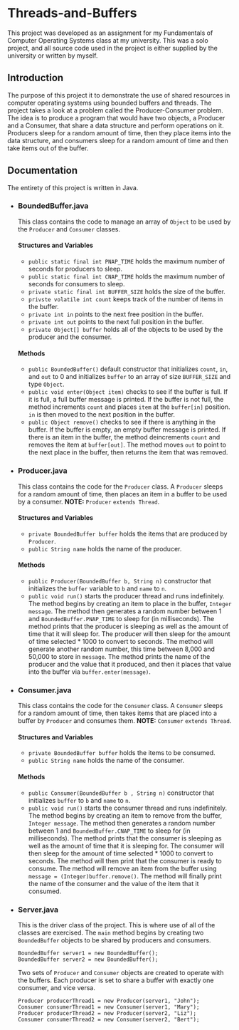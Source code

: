 # Threads-and-Buffers
This project was developed as an assignment for my Fundamentals of Computer Operating Systems class at my university. This was a solo project, and all source code used in the project is either supplied by the university or written by myself.

## Introduction
The purpose of this project it to demonstrate the use of shared resources in computer operating systems using bounded buffers and threads. The project takes a look at a problem called the Producer-Consumer problem. The idea is to produce a program that would have two objects, a Producer and a Consumer, that share a data structure and perform operations on it. Producers sleep for a random amount of time, then they place items into the data structure, and consumers sleep for a random amount of time and then take items out of the buffer.

## Documentation
The entirety of this project is written in Java.
   * ### BoundedBuffer.java
     This class contains the code to manage an array of ```Object``` to be used by the ```Producer``` and ```Consumer``` classes.
     #### Structures and Variables
      * ```public static final int PNAP_TIME``` holds the maximum number of seconds for producers to sleep.
      * ```public static final int CNAP_TIME``` holds the maximum number of seconds for consumers to sleep.
      * ```private static final int BUFFER_SIZE``` holds the size of the buffer.
      * ```privste volatile int count``` keeps track of the number of items in the buffer.
      * ```private int in``` points to the next free position in the buffer.
      * ```private int out``` points to the next full position in the buffer.
      * ```private Object[] buffer``` holds all of the objects to be used by the producer and the consumer.
      
      #### Methods
      * ```public BoundedBuffer()``` default constructor that initializes ```count```, ```in```, and ```out``` to 0 and initializes ```buffer``` to an array of size ```BUFFER_SIZE``` and type ```Object```.
      * ```public void enter(Object item)``` checks to see if the buffer is full. If it is full, a full buffer message is printed. If the buffer is not full, the method increments ```count``` and places ```item``` at the ```buffer[in]``` position. ```in``` is then moved to the next position in the buffer.
      * ```public Object remove()``` checks to see if there is anything in the buffer. If the buffer is empty, an empty buffer message is printed. If there is an item in the buffer, the method deincrements ```count``` and removes the item at ```buffer[out]```. The method moves ```out``` to point to the next place in the buffer, then returns the item that was removed. 
   * ### Producer.java
     This class contains the code for the ```Producer``` class. A ```Producer``` sleeps for a random amount of time, then places an item in a buffer to be used by a consumer. __NOTE:__ ```Producer``` ```extends Thread```.
     #### Structures and Variables
      * ```private BoundedBuffer buffer``` holds the items that are produced by ```Producer```.
      * ```public String name``` holds the name of the producer.
     #### Methods
      * ```public Producer(BoundedBuffer b, String n)``` constructor that initializes the ```buffer``` variable to ```b``` and ```name``` to ```n```.
      * ```public void run()``` starts the producer thread and runs indefinitely. The method begins by creating an item to place in the buffer, ```Integer message```. The method then generates a random number between 1 and ```BoundedBuffer.PNAP_TIME``` to sleep for (in milliseconds). The method prints that the producer is sleeping as well as the amount of time that it will sleep for. The producer will then sleep for the amount of time selected * 1000 to convert to seconds. The method will generate another random number, this time between 8,000 and 50,000 to store in ```message```. The method prints the name of the producer and the value that it produced, and then it places that value into the buffer via ```buffer.enter(message)```.
   * ### Consumer.java
     This class contains the code for the ```Consumer``` class. A ```Consumer``` sleeps for a random amount of time, then takes items that are placed into a buffer by ```Producer``` and consumes them. __NOTE:__ ```Consumer``` ```extends Thread```.
     #### Structures and Variables
     * ```private BoundedBuffer buffer``` holds the items to be consumed.
     * ```public String name``` holds the name of the consumer.
     #### Methods
     * ```public Consumer(BoundedBuffer b , String n)``` constructor that initializes ```buffer``` to ```b``` and ```name``` to ```n```.
     * ```public void run()``` starts the consumer thread and runs indefinitely. The method begins by creating an item to remove from the buffer, ```Integer message```. The method then generates a random number between 1 and ```BoundedBuffer.CNAP_TIME``` to sleep for (in milliseconds). The method prints that the consumer is sleeping as well as the amount of time that it is sleeping for. The consumer will then sleep for the amount of time selected * 1000 to convert to seconds. The method will then print that the consumer is ready to consume. The method will remove an item from the buffer using ```message = (Integer)buffer.remove()```. The method will finally print the name of the consumer and the value of the item that it consumed. 
  * ### Server.java
    This is the driver class of the project. This is where use of all of the classes are exercised. The ```main``` method begins by creating two ```BoundedBuffer``` objects to be shared by producers and consumers.
    ```
    BoundedBuffer server1 = new BoundedBuffer();
    BoundedBuffer server2 = new BoundedBuffer(); 
    ```
    Two sets of ```Producer``` and ```Consumer``` objects are created to operate with the buffers. Each producer is set to share a buffer with exactly one consumer, and vice versa.
    ```
    Producer producerThread1 = new Producer(server1, "John");
    Consumer consumerThread1 = new Consumer(server1, "Mary");
    Producer producerThread2 = new Producer(server2, "Liz");
    Consumer consumerThread2 = new Consumer(server2, "Bert");
    ```
